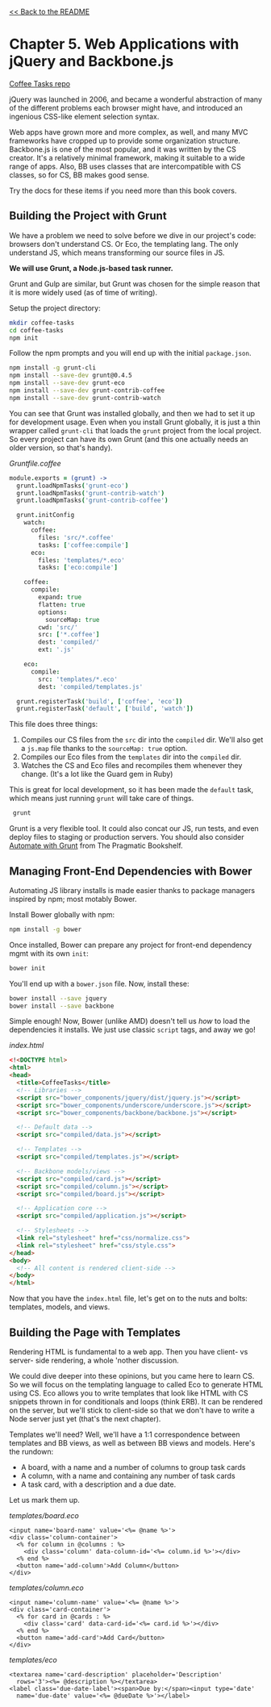 [&lt;&lt; Back to the README](README.md)

# Chapter 5. Web Applications with jQuery and Backbone.js

[Coffee Tasks repo](https://github.com/trueheart78/cs-coffee-tasks)

jQuery was launched in 2006, and became a wonderful abstraction of many of the
different problems each browser might have, and introduced an ingenious CSS-like
element selection syntax.

Web apps have grown more and more complex, as well, and many MVC frameworks have
cropped up to provide some organization structure. Backbone.js is one of the
most popular, and it was written by the CS creator. It's a relatively minimal
framework, making it suitable to a wide range of apps. Also, BB uses classes
that are intercompatible with CS classes, so for CS, BB makes good sense.

Try the docs for these items if you need more than this book covers.

## Building the Project with Grunt

We have a problem we need to solve before we dive in our project's code:
browsers don't understand CS. Or Eco, the templating lang. The only understand
JS, which means transforming our source files in JS.

**We will use Grunt, a Node.js-based task runner.**

Grunt and Gulp are similar, but Grunt was chosen for the simple reason that it
is more widely used (as of time of writing).

Setup the project directory:

```sh
mkdir coffee-tasks
cd coffee-tasks
npm init
```

Follow the npm prompts and you will end up with the initial `package.json`.

```sh
npm install -g grunt-cli
npm install --save-dev grunt@0.4.5
npm install --save-dev grunt-eco
npm install --save-dev grunt-contrib-coffee
npm install --save-dev grunt-contrib-watch
```

You can see that Grunt was installed globally, and then we had to set it up for
development usage. Even when you install Grunt globally, it is just a thin
wrapper called `grunt-cli` that loads the `grunt` project from the local 
project. So every project can have its own Grunt (and this one actually needs
an older version, so that's handy).

*Gruntfile.coffee*

```coffee
module.exports = (grunt) ->
  grunt.loadNpmTasks('grunt-eco')
  grunt.loadNpmTasks('grunt-contrib-watch')
  grunt.loadNpmTasks('grunt-contrib-coffee')

  grunt.initConfig
    watch:
      coffee:
        files: 'src/*.coffee'
        tasks: ['coffee:compile']
      eco:
        files: 'templates/*.eco'
        tasks: ['eco:compile']

    coffee:
      compile:
        expand: true
        flatten: true
        options:
          sourceMap: true
        cwd: 'src/'
        src: ['*.coffee']
        dest: 'compiled/'
        ext: '.js'

    eco:
      compile:
        src: 'templates/*.eco'
        dest: 'compiled/templates.js'

  grunt.registerTask('build', ['coffee', 'eco'])
  grunt.registerTask('default', ['build', 'watch'])
```
This file does three things:

1. Compiles our CS files from the `src` dir into the `compiled` dir.
   We'll also get a `js.map` file thanks to the `sourceMap: true` option.
2. Compiles our Eco files from the `templates` dir into the `compiled` dir.
3. Watches the CS and Eco files and recompiles them whenever they change.
   (It's a lot like the Guard gem in Ruby)

This is great for local development, so it has been made the `default` task,
which means just running `grunt` will take care of things.

```sh
 grunt
```

Grunt is a very flexible tool. It could also concat our JS, run tests, and
even deploy files to staging or production servers. You should also consider
[Automate with Grunt](https://pragprog.com/book/bhgrunt/automate-with-grunt)
from The Pragmatic Bookshelf.

## Managing Front-End Dependencies with Bower

Automating JS library installs is made easier thanks to package managers
inspired by npm; most motably Bower.

Install Bower globally with npm:

```sh
npm install -g bower
```

Once installed, Bower can prepare any project for front-end dependency mgmt
with its own `init`:

```sh
bower init
```

You'll end up with a `bower.json` file. Now, install these:

```sh
bower install --save jquery
bower install --save backbone
```

Simple enough! Now, Bower (unlike AMD) doesn't tell us *how* to load the
dependencies it installs. We just use classic `script` tags, and away we go!

*index.html*

```html
<!<DOCTYPE html>
<html>
<head>
  <title>CoffeeTasks</title>
  <!-- Libraries -->
  <script src="bower_components/jquery/dist/jquery.js"></script>
  <script src="bower_components/underscore/underscore.js"></script>
  <script src="bower_components/backbone/backbone.js"></script>

  <!-- Default data -->
  <script src="compiled/data.js"></script>

  <!-- Templates -->
  <script src="compiled/templates.js"></script>

  <!-- Backbone models/views -->
  <script src="compiled/card.js"></script>
  <script src="compiled/column.js"></script>
  <script src="compiled/board.js"></script>

  <!-- Application core -->
  <script src="compiled/application.js"></script>

  <!-- Stylesheets -->
  <link rel="stylesheet" href="css/normalize.css">
  <link rel="stylesheet" href="css/style.css">
</head>
<body>
  <!-- All content is rendered client-side -->
</body>
</html>
```

Now that you have the `index.html` file, let's get on to the nuts and bolts:
templates, models, and views.

## Building the Page with Templates

Rendering HTML is fundamental to a web app. Then you have client- vs server-
side rendering, a whole 'nother discussion.

We could dive deeper into these opinions, but you came here to learn CS. So we
will focus on the templating language to called Eco to generate HTML using CS.
Eco allows you to write templates that look like HTML with CS snippets thrown
in for conditionals and loops (think ERB). It can be rendered on the server,
but we'll stick to client-side so that we don't have to write a Node server
just yet (that's the next chapter).

Templates we'll need? Well, we'll have a 1:1 correspondence between templates
and BB views, as well as between BB views and models. Here's the rundown:

+ A board, with a name and a number of columns to group task cards
+ A column, with a name and containing any number of task cards
+ A task card, with a description and a due date.

Let us mark them up.

*templates/board.eco*

```eco
<input name='board-name' value='<%= @name %>'>
<div class='column-container'>
  <% for column in @columns : %>
    <div class='column' data-column-id='<%= column.id %>'></div>
  <% end %>
  <button name='add-column'>Add Column</button>
</div>
```

*templates/column.eco*

```eco
<input name='column-name' value='<%= @name %>'>
<div class='card-container'>
  <% for card in @cards : %>
    <div class='card' data-card-id='<%= card.id %>'></div>
  <% end %>
  <button name='add-card'>Add Card</button>
</div>
```

*templates/eco*

```eco
<textarea name='card-description' placeholder='Description'
  rows='3'><%= @description %></textarea>
<label class='due-date-label'><span>Due by:</span><input type='date'
  name='due-date' value='<%= @dueDate %>'></label>
```


